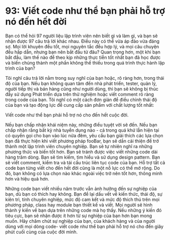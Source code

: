 # 93: Viết code như thể bạn phải hỗ trợ nó đến hết đời

Bạn có thể hỏi 97 người liệu lập trình viên nên biết gì và làm gì, và bạn sẽ nhận được 97 câu trả lời khác nhau. Điều này có thể vừa áp đảo vừa đáng sợ. Mọi lời khuyên đều tốt, mọi nguyên tắc đều hợp lý, và mọi câu chuyện đều hấp dẫn, nhưng bạn nên bắt đầu từ đâu? Quan trọng hơn, một khi bạn bắt đầu, làm thế nào để theo kịp những thực tiễn tốt nhất bạn đã học được và biến chúng thành một phần không thể thiếu trong quá trình thực hành lập trình của bạn?

Tôi nghĩ câu trả lời nằm trong suy nghĩ của bạn hoặc, rõ ràng hơn, trong thái độ của bạn. Nếu bạn không quan tâm đến nhà phát triển, tester, quản lý, người tiếp thị và bán hàng cũng như người dùng, thì bạn sẽ không bị thúc đẩy sử dụng Phát triển dựa trên thử nghiệm hoặc viết comment rõ ràng trong code của bạn. Tôi nghĩ có một cách đơn giản để điều chỉnh thái độ của bạn và tạo động lực để cung cấp sản phẩm với chất lượng tốt nhất: 

Viết code như thể bạn phải hỗ trợ nó cho đến hết cuộc đời.

Nếu bạn chấp nhận khái niệm này, những điều tuyệt vời sẽ đến. Nếu bạn chấp nhận rằng bất kỳ nhà tuyển dụng nào - cả trong quá khứ lẫn hiện tại có quyền gọi cho bạn vào lúc nửa đêm, yêu cầu bạn giải thích các lựa chọn bạn đã thực hiện khi viết phương pháp fooBar, bạn sẽ dần cải thiện để trở thành một lập trình viên chuyên nghiệp. Bạn sẽ tự nhiên nghĩ ra những phương thức và biến tốt hơn. Bạn sẽ tránh được việc viết những code dài hàng trăm dòng. Bạn sẽ tìm kiếm, tìm hiểu và sử dụng design pattern. Bạn sẽ viết comment, kiểm tra và tái cấu trúc liên tục code của bạn. Hỗ trợ tất cả code bạn từng viết cho đến hết đời cũng là một nỗ lực có thể mở rộng. Do đó, bạn không có lựa chọn nào khác ngoài việc trở nên tốt hơn, thông minh hơn và hiệu quả hơn.

Những code bạn viết nhiều năm trước vẫn ảnh hưởng đến sự nghiệp của bạn, dù bạn có thích hay không. Bạn để lại dấu vết về kiến thức, thái độ, sự kiên trì, tính chuyên nghiệp, mức độ cam kết và mức độ thích thú trên mọi phương pháp, class hay module bạn thiết kế và viết. Mọi người sẽ hình thành ý kiến về bạn dựa trên những code mà họ thấy. Nếu những ý kiến đó tiêu cực, bạn sẽ nhận được ít hơn từ sự nghiệp của bạn hơn bạn mong muốn. Hãy chăm chút sự nghiệp của bạn, của khách hàng và của người dùng với mọi dòng code- viết code như thể bạn phải hỗ trợ nó cho đến giây phút cuối cùng của cuộc đời mình.
